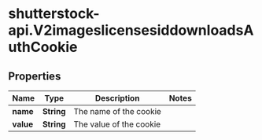 # shutterstock-api.V2imageslicensesiddownloadsAuthCookie

## Properties
Name | Type | Description | Notes
------------ | ------------- | ------------- | -------------
**name** | **String** | The name of the cookie | 
**value** | **String** | The value of the cookie | 


